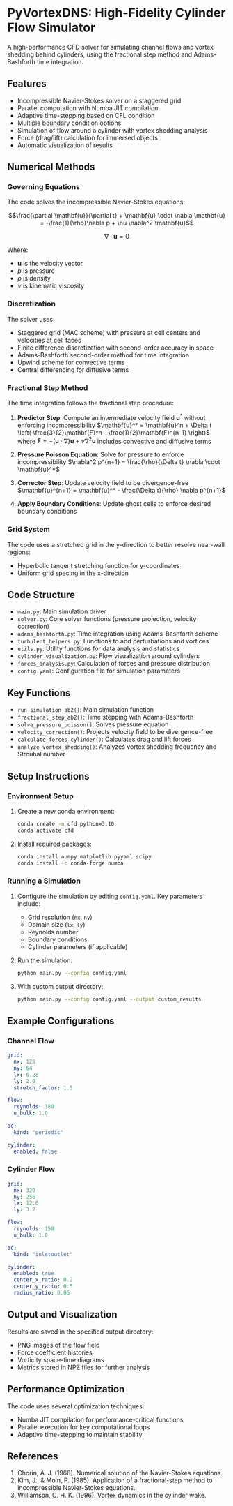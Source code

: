 # PyVortexDNS: High-Fidelity Cylinder Flow Simulator

A high-performance CFD solver for simulating channel flows and vortex shedding behind cylinders, using the fractional step method and Adams-Bashforth time integration.

## Features

- Incompressible Navier-Stokes solver on a staggered grid
- Parallel computation with Numba JIT compilation
- Adaptive time-stepping based on CFL condition
- Multiple boundary condition options
- Simulation of flow around a cylinder with vortex shedding analysis
- Force (drag/lift) calculation for immersed objects
- Automatic visualization of results

## Numerical Methods

### Governing Equations

The code solves the incompressible Navier-Stokes equations:

$$\frac{\partial \mathbf{u}}{\partial t} + \mathbf{u} \cdot \nabla \mathbf{u} = -\frac{1}{\rho}\nabla p + \nu \nabla^2 \mathbf{u}$$

$$\nabla \cdot \mathbf{u} = 0$$

Where:
- $\mathbf{u}$ is the velocity vector
- $p$ is pressure
- $\rho$ is density
- $\nu$ is kinematic viscosity

### Discretization

The solver uses:
- Staggered grid (MAC scheme) with pressure at cell centers and velocities at cell faces
- Finite difference discretization with second-order accuracy in space
- Adams-Bashforth second-order method for time integration
- Upwind scheme for convective terms
- Central differencing for diffusive terms

### Fractional Step Method

The time integration follows the fractional step procedure:

1. **Predictor Step**: Compute an intermediate velocity field $\mathbf{u}^*$ without enforcing incompressibility
   $\mathbf{u}^* = \mathbf{u}^n + \Delta t \left( \frac{3}{2}\mathbf{F}^n - \frac{1}{2}\mathbf{F}^{n-1} \right)$
   where $\mathbf{F} = -(\mathbf{u} \cdot \nabla)\mathbf{u} + \nu \nabla^2 \mathbf{u}$ includes convective and diffusive terms

2. **Pressure Poisson Equation**: Solve for pressure to enforce incompressibility
   $\nabla^2 p^{n+1} = \frac{\rho}{\Delta t} \nabla \cdot \mathbf{u}^*$

3. **Corrector Step**: Update velocity field to be divergence-free
   $\mathbf{u}^{n+1} = \mathbf{u}^* - \frac{\Delta t}{\rho} \nabla p^{n+1}$

4. **Apply Boundary Conditions**: Update ghost cells to enforce desired boundary conditions

### Grid System

The code uses a stretched grid in the y-direction to better resolve near-wall regions:
- Hyperbolic tangent stretching function for y-coordinates
- Uniform grid spacing in the x-direction

## Code Structure

- `main.py`: Main simulation driver
- `solver.py`: Core solver functions (pressure projection, velocity correction)
- `adams_bashforth.py`: Time integration using Adams-Bashforth scheme
- `turbulent_helpers.py`: Functions to add perturbations and vortices
- `utils.py`: Utility functions for data analysis and statistics
- `cylinder_visualization.py`: Flow visualization around cylinders
- `forces_analysis.py`: Calculation of forces and pressure distribution
- `config.yaml`: Configuration file for simulation parameters

## Key Functions

- `run_simulation_ab2()`: Main simulation function
- `fractional_step_ab2()`: Time stepping with Adams-Bashforth
- `solve_pressure_poisson()`: Solves pressure equation
- `velocity_correction()`: Projects velocity field to be divergence-free
- `calculate_forces_cylinder()`: Calculates drag and lift forces
- `analyze_vortex_shedding()`: Analyzes vortex shedding frequency and Strouhal number

## Setup Instructions

### Environment Setup

1. Create a new conda environment:
   ```bash
   conda create -n cfd python=3.10
   conda activate cfd
   ```

2. Install required packages:
   ```bash
   conda install numpy matplotlib pyyaml scipy
   conda install -c conda-forge numba
   ```

### Running a Simulation

1. Configure the simulation by editing `config.yaml`. Key parameters include:
   - Grid resolution (`nx`, `ny`)
   - Domain size (`lx`, `ly`)
   - Reynolds number
   - Boundary conditions
   - Cylinder parameters (if applicable)

2. Run the simulation:
   ```bash
   python main.py --config config.yaml
   ```

3. With custom output directory:
   ```bash
   python main.py --config config.yaml --output custom_results
   ```

## Example Configurations

### Channel Flow

```yaml
grid:
  nx: 128
  ny: 64
  lx: 6.28
  ly: 2.0
  stretch_factor: 1.5

flow:
  reynolds: 180
  u_bulk: 1.0

bc:
  kind: "periodic"

cylinder:
  enabled: false
```

### Cylinder Flow

```yaml
grid:
  nx: 320
  ny: 256
  lx: 12.0
  ly: 3.2

flow:
  reynolds: 150
  u_bulk: 1.0

bc:
  kind: "inletoutlet"

cylinder:
  enabled: true
  center_x_ratio: 0.2
  center_y_ratio: 0.5
  radius_ratio: 0.06
```

## Output and Visualization

Results are saved in the specified output directory:
- PNG images of the flow field
- Force coefficient histories
- Vorticity space-time diagrams
- Metrics stored in NPZ files for further analysis

## Performance Optimization

The code uses several optimization techniques:
- Numba JIT compilation for performance-critical functions
- Parallel execution for key computational loops
- Adaptive time-stepping to maintain stability

## References

1. Chorin, A. J. (1968). Numerical solution of the Navier-Stokes equations.
2. Kim, J., & Moin, P. (1985). Application of a fractional-step method to incompressible Navier-Stokes equations.
3. Williamson, C. H. K. (1996). Vortex dynamics in the cylinder wake.